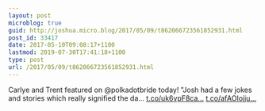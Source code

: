 ```yaml
---
layout: post
microblog: true
guid: http://joshua.micro.blog/2017/05/09/t862066723561852931.html
post_id: 33417
date: 2017-05-10T09:08:17+1100
lastmod: 2019-07-30T17:41:18+1100
type: post
url: /2017/05/09/t862066723561852931.html
---
```

Carlye and Trent featured on @polkadotbride today! "Josh had a few jokes and stories which really signified the da… [t.co/uk6vpF8ca...](https://t.co/uk6vpF8ca3) [t.co/afAOIojju...](https://t.co/afAOIojjuL)
